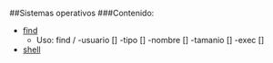 ##Sistemas operativos
###Contenido:

+ [find](http://en.wikipedia.org/wiki/Find)
  - Uso: find / -usuario [] -tipo []  -nombre [] -tamanio []  -exec []
+ [shell](http://es.wikipedia.org/wiki/Shell_de_Unix)
 
